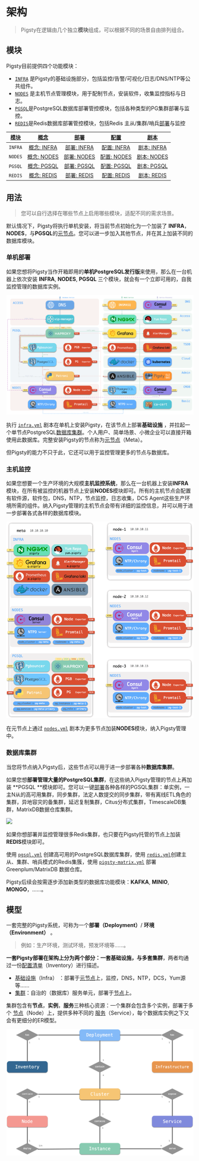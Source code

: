 # 架构

> Pigsty在逻辑由几个独立**模块**组成，可以根据不同的场景自由排列组合。



## 模块

Pigsty目前提供四个功能模块：

* [`INFRA`](c-infra.md) 是Pigsty的基础设施部分，包括监控/告警/可视化/日志/DNS/NTP等公共组件。
* [`NODES`](c-nodes.md) 是主机节点管理模块，用于配制节点，安装软件，收集监控指标与日志。
* [`PGSQL`](c-pgsql.md)是PostgreSQL数据库部署管控模块，包括各种类型的PG集群部署与监控。
* [`REDIS`](c-redis.md)是Redis数据库部署管控模块，包括Redis 主从/集群/哨兵[部署](d-redis.md)与监控

| [模块](c-arch.md#模块) |   [概念](c-concept.md)    |    [部署](d-deploy.md)    |    [配置](v-config.md)    |   [剧本](p-playbook.md)   |
| :--------------------: | :-----------------------: | :-----------------------: | :-----------------------: | :-----------------------: |
|        `INFRA`         | [概念: INFRA](c-infra.md) | [部署: INFRA](d-infra.md) | [配置: INFRA](v-infra.md) | [剧本: INFRA](p-infra.md) |
|        `NODES`         | [概念: NODES](c-nodes.md) | [部署: NODES](d-nodes.md) | [配置: NODES](v-nodes.md) | [剧本: NODES](p-nodes.md) |
|        `PGSQL`         | [概念: PGSQL](c-pgsql.md) | [部署: PGSQL](d-pgsql.md) | [配置: PGSQL](v-pgsql.md) | [剧本: PGSQL](p-pgsql.md) |
|        `REDIS`         | [概念: REDIS](c-redis.md) | [部署: REDIS](d-redis.md) | [配置: REDIS](v-redis.md) | [剧本: REDIS](p-redis.md) |



## 用法

> 您可以自行选择在哪些节点上启用哪些模块，适配不同的需求场景。

默认情况下，Pigsty将执行单机安装，将当前节点初始化为一个加装了 **INFRA**，**NODES**，与**PGSQL**的[元节点](c-nodes.md#元节点)。您可以进一步加入其他节点，并在其上加装不同的数据库模块。

### 单机部署

如果您想将Pigsty当作开箱即用的**单机PostgreSQL发行版**来使用，那么在一台机器上依次安装 **INFRA**, **NODES**, **PGSQL** 三个模块，就会有一个立即可用的，自我监控管理的数据库实例。

![](../_media/ARCH.gif)

执行 [`infra.yml`](p-infra.md) 剧本在单机上安装Pigsty，在该节点上部署**基础设施** ，并拉起一个单节点PostgreSQL[数据库集群](#数据库集群)。个人用户、简单场景、小微企业可以直接开箱使用此数据库。完整安装Pigsty的节点称为[元节点](#元节点)（Meta）。

但Pigsty的能力不只于此，它还可以用于监控管理更多的节点与数据库。

### 主机监控

如果您想要一个生产环境的大规模**主机监控系统**，那么在一台机器上安装**INFRA**模块，在所有被监控的机器节点上安装**NODES**模块即可。所有的主机节点会配置有软件源，软件包，DNS，NTP，节点监控，日志收集，DCS Agent这些生产环境所需的组件。纳入Pigsty管理的主机节点会带有详细的监控信息，并可以用于进一步部署各式各样的数据库模块。

![](../_media/NODES.gif)

在元节点上通过 [`nodes.yml`](p-nodes.md#nodes) 剧本为更多节点加装**NODES**模块，纳入Pigsty管理中。



### 数据库集群

当您将节点纳入Pigsty后，这些节点可以用于进一步部署各种**数据库集群**。

如果您想**部署管理大量的PostgreSQL集群**，在这些纳入Pigsty管理的节点上再加装 **PGSQL **模块即可。您可以一键[部署](d-pgsql.m)各种各样的PGSQL集群：单实例，一主N从的高可用集群，同步集群，法定人数提交的同步集群，带有离线ETL角色的集群，异地容灾的备集群，延迟复制集群，Citus分布式集群，TimescaleDB集群，MatrixDB数据仓库集群。

![](../_media/SANDBOX.gif)

如果你想部署并监控管理很多Redis集群，也只要在Pigsty托管的节点上加装**REDIS**模块即可。

使用 [`pgsql.yml`](p-pgsql.md#pgsql) 创建高可用的PostgreSQL数据库集群，使用 [`redis.yml`](p-redis.md#redis)创建主从、集群、哨兵模式的Redis集簇，使用 [`pigsty-matrix.yml`](p-pgsql.md#pgsql-matrix) 部署 Greenplum/MatrixDB 数据仓库。

Pigsty后续会按需逐步添加新类型的数据库功能模块：**KAFKA**, **MINIO**, **MONGO**，……。





## 模型

一套完整的Pigsty系统，可称为一个**部署（Deployment）**/ **环境（Environment）** 。

> 例如：生产环境，测试环境，预发环境等……。

**一套Pigsty部署在架构上分为两个部分：一套基础设施，与多套集群**，两者均通过一份[配置清单](v-config.md#配置文件)（Inventory）进行描述。

* [基础设施](c-infra.md)（Infra） ：部署于[元节点](c-nodes.md#元节点)上，监控，DNS，NTP，DCS，Yum源等……
* [集群](#数据库集群)：自治的（数据库）服务单元，部署于[节点](c-nodes.md#节点)上。

集群包含有**节点**，**实例**，**服务**三种核心资源：一个集群会包含多个实例，部署于多个 [节点](c-nodes.md#节点)（Node）上，提供多种不同的 [服务](c-service.md)（Service），每个数据库实例之下又会有更细分的ER模型。



![](../_media/ER-INFRA.gif)




